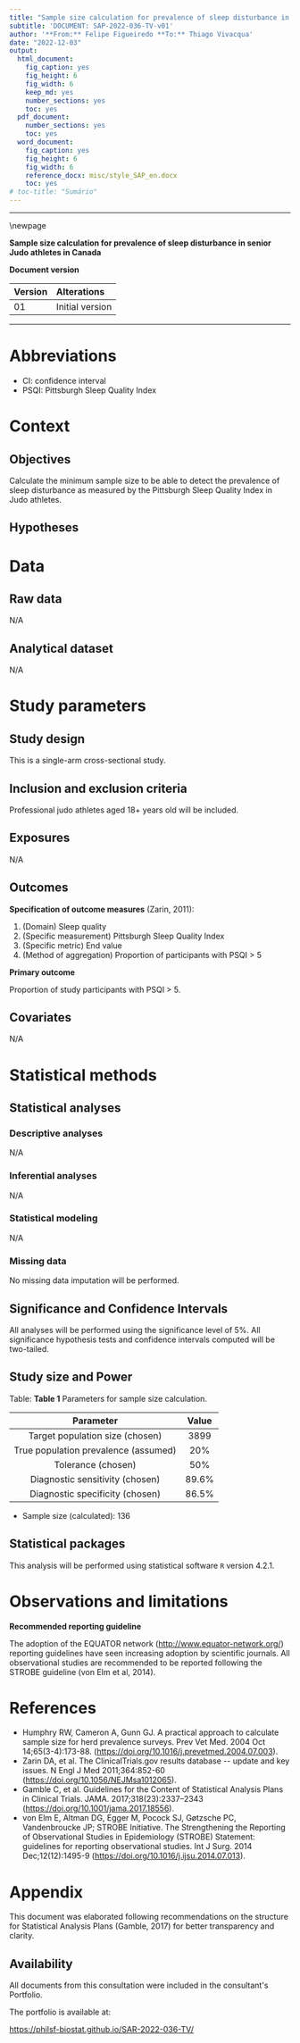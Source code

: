 ```yaml
---
title: "Sample size calculation for prevalence of sleep disturbance in senior Judo athletes in Canada"
subtitle: 'DOCUMENT: SAP-2022-036-TV-v01'
author: '**From:** Felipe Figueiredo **To:** Thiago Vivacqua'
date: "2022-12-03"
output:
  html_document:
    fig_caption: yes
    fig_height: 6
    fig_width: 6
    keep_md: yes
    number_sections: yes
    toc: yes
  pdf_document:
    number_sections: yes
    toc: yes
  word_document:
    fig_caption: yes
    fig_height: 6
    fig_width: 6
    reference_docx: misc/style_SAP_en.docx
    toc: yes
# toc-title: "Sumário"
---
```




---

\newpage

**Sample size calculation for prevalence of sleep disturbance in senior Judo athletes in Canada**

**Document version**


|Version |Alterations     |
|:-------|:---------------|
|01      |Initial version |



---

# Abbreviations

- CI: confidence interval
- PSQI: Pittsburgh Sleep Quality Index

# Context

## Objectives

Calculate the minimum sample size to be able to detect the prevalence of sleep disturbance as measured by the Pittsburgh Sleep Quality Index in Judo athletes.

## Hypotheses

# Data

## Raw data

N/A

## Analytical dataset

N/A

# Study parameters

## Study design

This is a single-arm cross-sectional study.

## Inclusion and exclusion criteria

Professional judo athletes aged 18+ years old will be included.

## Exposures

N/A

## Outcomes

**Specification of outcome measures** (Zarin, 2011):

1. (Domain) Sleep quality
2. (Specific measurement) Pittsburgh Sleep Quality Index
3. (Specific metric) End value
4. (Method of aggregation) Proportion of participants with PSQI > 5

**Primary outcome**

Proportion of study participants with PSQI > 5.

## Covariates

N/A

# Statistical methods

## Statistical analyses

### Descriptive analyses

N/A

### Inferential analyses

N/A

### Statistical modeling

N/A

### Missing data

No missing data imputation will be performed.
<!-- All evaluations will be performed as complete case analyses. -->

## Significance and Confidence Intervals

All analyses will be performed using the significance level of 5%.
All significance hypothesis tests and confidence intervals computed will be
two-tailed.
<!-- left-tailed. -->
<!-- right-tailed. -->

## Study size and Power


Table: **Table 1** Parameters for sample size calculation.

|              Parameter               | Value |
|:------------------------------------:|:-----:|
|   Target population size (chosen)    | 3899  |
| True population prevalence (assumed) |  20%  |
|          Tolerance (chosen)          |  50%  |
|   Diagnostic sensitivity (chosen)    | 89.6% |
|   Diagnostic specificity (chosen)    | 86.5% |

- Sample size (calculated): 136

## Statistical packages

This analysis will be performed using statistical software `R` version 4.2.1.

# Observations and limitations

**Recommended reporting guideline**

The adoption of the EQUATOR network (<http://www.equator-network.org/>) reporting guidelines have seen increasing adoption by scientific journals.
All observational studies are recommended to be reported following the STROBE guideline (von Elm et al, 2014).

# References

<!-- - **SAR-2022-036-TV-v01** -- [title] -->
<!-- - Cohen, J. (1988). Statistical power analysis for the behavioral sciences (2nd Ed.). New York: Routledge. -->
- Humphry RW, Cameron A, Gunn GJ. A practical approach to calculate sample size for herd prevalence surveys. Prev Vet Med. 2004 Oct 14;65(3-4):173-88. (<https://doi.org/10.1016/j.prevetmed.2004.07.003>).
- Zarin DA, et al. The ClinicalTrials.gov results database -- update and key issues. N Engl J Med 2011;364:852-60 (<https://doi.org/10.1056/NEJMsa1012065>).
- Gamble C, et al. Guidelines for the Content of Statistical Analysis Plans in Clinical Trials. JAMA. 2017;318(23):2337–2343 (<https://doi.org/10.1001/jama.2017.18556>).
- von Elm E, Altman DG, Egger M, Pocock SJ, Gøtzsche PC, Vandenbroucke JP; STROBE Initiative. The Strengthening the Reporting of Observational Studies in Epidemiology (STROBE) Statement: guidelines for reporting observational studies. Int J Surg. 2014 Dec;12(12):1495-9 (<https://doi.org/10.1016/j.ijsu.2014.07.013>).

# Appendix

This document was elaborated following recommendations on the structure for Statistical Analysis Plans (Gamble, 2017) for better transparency and clarity.

## Availability

All documents from this consultation were included in the consultant's Portfolio.

<!-- The client has requested that this analysis be kept confidential until a future date, determined by the client. -->
<!-- All documents from this consultation are therefore not published online and only the title and year of the analysis will be included in the consultant's Portfolio. -->
<!-- After the agreed date is reached, the documents will be released. -->

<!-- The client has requested that this analysis be kept confidential. -->
<!-- All documents from this consultation are therefore not published online and only the title and year of the analysis will be included in the consultant's Portfolio. -->

The portfolio is available at:

<https://philsf-biostat.github.io/SAR-2022-036-TV/>
